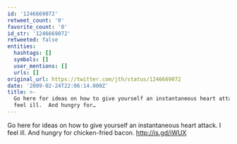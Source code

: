 ```yaml
---
id: '1246669072'
retweet_count: '0'
favorite_count: '0'
id_str: '1246669072'
retweeted: false
entities:
  hashtags: []
  symbols: []
  user_mentions: []
  urls: []
original_url: https://twitter.com/jth/status/1246669072
date: '2009-02-24T22:06:14.000Z'
title: >-
  Go here for ideas on how to give yourself an instantaneous heart attack. I
  feel ill.  And hungry for…
---
```


Go here for ideas on how to give yourself an instantaneous heart attack. I feel ill.  And hungry for chicken-fried bacon.  http://is.gd/iWUX